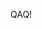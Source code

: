 QAQ!












































































































































































































































































































































































































































































